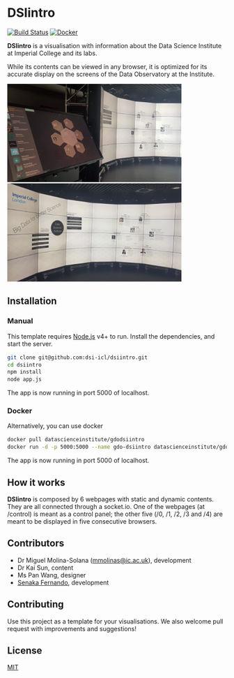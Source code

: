 # DSIintro

[![Build Status](https://travis-ci.com/dsi-icl/gdo-dsiintro.svg?branch=master)](https://travis-ci.com/dsi-icl/gdo-dsiintro)
[![Docker](https://img.shields.io/docker/pulls/datascienceinstitute/gdodisintro.svg)](https://hub.docker.com/r/datascienceinstitute/gdodsiintro)

**DSIintro** is a visualisation with information about the Data Science Institute at Imperial College and its labs. 

While its contents can be viewed in any browser, it is optimized for its accurate display on the screens of the Data Observatory at the Institute. 

<p float="left">
<img src="https://github.com/dsi-icl/gdo-dsiintro/raw/master/static/img/snapshot1.jpg" alt="DSIintro at Imperial's Data Observatory" width="400px"/>
<img src="https://github.com/dsi-icl/gdo-dsiintro/raw/master/static/img/snapshot2.jpg" alt="DSIintro at Imperial's Data Observatory" width="400px"/>
</p>

## Installation

### Manual
This template requires [Node.js](https://nodejs.org/) v4+ to run.
Install the dependencies, and start the server.

```sh
git clone git@github.com:dsi-icl/dsiintro.git
cd dsiintro
npm install
node app.js
```

The app is now running in port 5000 of localhost.

### Docker
Alternatively, you can use docker
```sh
docker pull datascienceinstitute/gdodsiintro
docker run -d -p 5000:5000 --name gdo-dsiintro datascienceinstitute/gdodsiintro
```

The app is now running in port 5000 of localhost.

## How it works
**DSIintro** is composed by 6 webpages with static and dynamic contents. They are all connected through a socket.io. One of the webpages (at /control) is meant as a control panel; the other five (/0, /1, /2, /3 and /4) are meant to be displayed in five consecutive browsers.


## Contributors
* Dr Miguel Molina-Solana (mmolinas@ic.ac.uk), development
* Dr Kai Sun, content
* Ms Pan Wang, designer
* [Senaka Fernando](https://github.com/senakafdo), development


## Contributing
Use this project as a template for your visualisations.
We also welcome pull request with improvements and suggestions!



## License
[MIT](https://github.com/miguems/dsiintro/blob/master/LICENSE.md)
